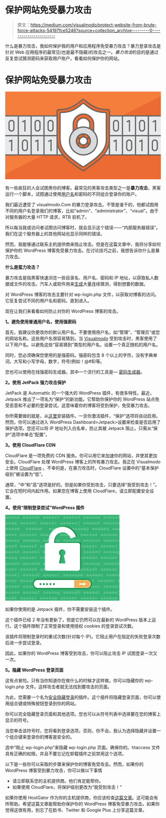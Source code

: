# 保护网站免受暴力攻击

> 原文：<https://medium.com/visualmodo/protect-website-from-brute-force-attacks-54197fce5246?source=collection_archive---------0----------------------->

什么是暴力攻击，我如何保护我的用户和应用程序免受暴力攻击？暴力登录攻击是针对 Web 应用程序的最常见(也是最不隐蔽)的攻击之一。*暴力攻击*的目的是通过反复尝试猜测密码来获取用户账户，看看如何保护你的网站。

# 保护网站免受暴力攻击

![](img/26e634f7099b441a374b5206a21ad887.png)

有一些疯狂的人会试图黑你的博客。最常见的黑客攻击类型之一是**暴力攻击**，黑客运行一个脚本，试图通过使用[用户名](https://visualmodo.com/)和密码的不同组合登录你的账户。

我们最近遭受了 visualmodo.Com 的暴力登录攻击。不管是谁干的，他都试图用不同的用户名登录我们的博客，比如“admin”、“administrator”、“visual”。由于对服务器的大量 HTTP 请求，RTB 宕机了。

所以每当我或访问者试图访问博客时，就会显示这个错误——“内部服务器错误”。我们在这个服务器上的其他网站也显示同样的错误。

然而，我能够通过联系主机提供商来阻止攻击。但是在这篇文章中，我将分享如何保护你的 WordPress 博客免受暴力攻击。在讨论技巧之前，我想告诉你什么是暴力攻击。

**什么是蛮力攻击？**

暴力攻击是指黑客快速浏览一些目录名、用户名、密码和 IP 地址，以获取私人数据或文件的攻击。汽车人或软件用来[生成](https://visualmodo.com/)大量连续猜测，得到想要的数据。

对 WordPress 博客的攻击主要针对 wp-login.php 文件，以获取对博客的访问。它反复尝试不同的用户名和密码，直到进入。

现在让我们来看看如何防止对你的 WordPress 博客的攻击。

**1。避免使用普通用户名，使用强密码**

首先，我建议你更改你的默认用户名。不要使用用户名，如“管理”，“管理员”或您的网站名称。这些用户名很容易猜到。当 [Visualmodo](https://visualmodo.com/) 受到攻击时，黑客使用了以下用户名。以避免这些“容易猜到”类型的用户名。设置一个真正随机的用户名。

同时，您必须确保您使用的是强密码。强密码包含 8 个以上的字符，没有字典单词，大写和小写字母，数字，符号(例如！@#$)等。

您也可以使用在线强密码生成器。其中一个流行的工具是— [密码生成器](http://passwordsgenerator.net/)。

**2。使用 JetPack 强力攻击保护**

JetPack 是 Automattic 的一个强大的 WordPress 插件，有很多特性。最近，Jetpack 推出了一项名为“保护”的新功能。它帮助你保护你的 WordPress 站点免受恶意和不必要的登录尝试。这意味着你的博客将受到保护，免受暴力攻击。

你所需要做的就是，从[这里](http://jetpack.me/)安装插件。一旦你激活插件，“保护”选项将自动启用。然而，你可以通过进入 WordPress Dashboard>Jetpack>设置来检查是否启用了保护选项。您还可以将 IP 地址列入白名单，防止其被 Jetpack 阻止。只需从“保护”选项中单击“配置”。

**3。使用 CloudFlare CDN**

CloudFlare 是一项免费的 CDN 服务。你可以用它来加速你的网站，并使其更加安全。CloudFlare 处理 WordPress 博客上的所有暴力攻击。我正在 Visualmodo 上使用 [CloudFlare](https://visualmodo.com/) 。不幸的是，在暴力攻击时，CloudFlare 设置中的“基本保护级别”被设置为“低”。

通常，“中”和“高”选项是好的。但是如果你受到攻击，只要选择“我受到攻击！”。它会在短时间内起作用。如果您在博客上使用 CloudFlare，请立即配置安全设置。

**4。使用“限制登录尝试”WordPress 插件**

![](img/893a99306700a5a24142b9921f92ebd8.png)

如果你使用的是 Jetpack 插件，你不需要安装这个插件。

这个插件已经 2 年没有更新了，但是它仍然可以在最新的 WordPress 版本上运行。这个插件限制了正常登录和使用授权 cookies 的登录尝试次数。

该插件将限制登录时的重试次数(针对每个 IP)。它阻止用户在指定的失败登录次数后进一步尝试登录。

因此，如果你的 WordPress 博客受到攻击，你可以阻止攻击 IP 试图登录一次又一次。

**5。隐藏 WordPress 登录页面**

这有点冒险。只有当你知道你在做什么的时候才这样做。你可以隐藏你的 wp-login.php 文件。这样攻击者就无法找到要攻击的页面。

为此，您需要一个名为[安全隐藏登录](http://wordpress.org/plugins/secure-hidden-login/)的插件。这个插件将隐藏登录页面，你可以使用组合键或特殊按钮登录到你的网站。

你可以完全隐藏登录页面和其他选项。您也可以从符号列表中选择要在您的博客上显示的符号。

当您单击该符号时，您将看到登录选项。否则，你不会。我认为选择隐藏并设置一个组合键来登录你的博客是安全的。

选中“阻止 wp-login.php”来隐藏 wp-login.php 页面。确保你的。htaccess 文件具有正确的权限。并且不要忘记在卸载插件之前禁用这个选项。

以下是一些你可以采取的步骤来保护你的博客免受攻击。然而，如果你的 WordPress 博客受到暴力攻击，你可以做以下事情

*   请立即联系您的主机提供商。他们肯定能帮你。
*   如果使用 CloudFlare，将保护级别更改为“我受到攻击！”

如果你使用 HostGator 作为你的主机提供商，你应该检查[这篇文章](http://support.hostgator.com/articles/specialized-help/technical/wordpress/wordpress-login-brute-force-attack)。这可能会有所帮助。希望这篇文章能帮助你保护你的 WordPress 博客免受暴力攻击。如果你觉得这很有用，别忘了在脸书、Twitter 和 Google Plus 上分享这篇文章。
